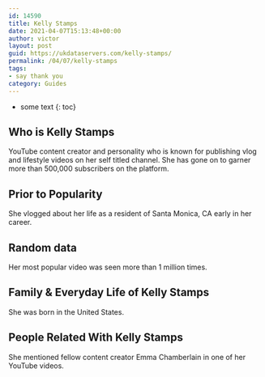 ```yaml
---
id: 14590
title: Kelly Stamps
date: 2021-04-07T15:13:48+00:00
author: victor
layout: post
guid: https://ukdataservers.com/kelly-stamps/
permalink: /04/07/kelly-stamps
tags:
- say thank you
category: Guides
---
```


* some text
{: toc}


## Who is Kelly Stamps



YouTube content creator and personality who is known for publishing vlog and lifestyle videos on her self titled channel. She has gone on to garner more than 500,000 subscribers on the platform.

                
                
                
## Prior to Popularity



She vlogged about her life as a resident of Santa Monica, CA early in her career. 

                
                
                
## Random data



Her most popular video was seen more than 1 million times. 

                
                
                
## Family & Everyday Life of Kelly Stamps



She was born in the United States.

                
                
                
## People Related With Kelly Stamps



She mentioned fellow content creator Emma Chamberlain in one of her YouTube videos. 

                
              
            
          
          
          